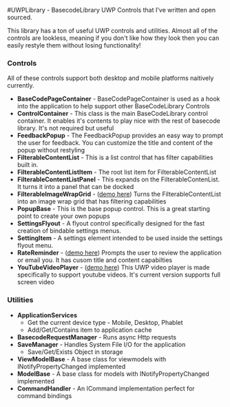 #UWPLibrary - BasecodeLibrary
UWP Controls that I've written and open sourced.

This library has a ton of useful UWP controls and utilities. Almost all of the controls are lookless, meaning if you don't like how they look then you can easily restyle them without losing functionality!


<h3>Controls</h3>

All of these controls support both desktop and mobile platforms naitively currently. 

<ul>
  <li><b>BaseCodePageContainer</b> - BaseCodePageContainer is used as a hook into the application to help support other BaseCodeLibrary Controls </li>
  <li><b>ControlContainer</b> - This class is the main BaseCodeLibrary control container. It enables it's contents to play nice with the rest of basecode library. It's not required but useful</li>
  <li><b>FeedbackPopup</b> - The FeedbackPopup provides an easy way to prompt the user for feedback. You can customize the title and content of the popup without restyling</li>
  <li><b>FilterableContentList</b> - This is a list control that has filter capabilities built in.</li>
  <li><b>FilterableContentListItem</b> - The root list item for FilterableContentList</li>
  <li><b>FilterableContentListPanel</b> - This expands on the FilterableContenList. It turns it into a panel that can be docked</li>
  <li><b>FilterableImageWrapGrid</b> - (<a target="_blank" href="http://i.imgur.com/q4K8IS3.mp4">demo here</a>) Turns the FilterableContentList into an image wrap grid that has filtering capabilities</li>
  <li><b>PopupBase</b> - This is the base popup control. This is a great starting point to create your own popups</li>
  <li><b>SettingsFlyout</b> - A flyout control specifically designed for the fast creation of bindable settings menus. </li>
  <li><b>SettingItem</b> - A settings element intended to be used inside the settings flyout menu. </li>
  <li><b>RateReminder</b> - (<a target="_blank" href="http://i.imgur.com/is0qNFa.mp4">demo here</a>) Prompts the user to review the application or email you. It has cusom title and content capabilties</li>
  <li><b>YouTubeVideoPlayer</b> - (<a target="_blank" href="http://i.imgur.com/EvHpw1a.mp4">demo here</a>) This UWP video player is made specifically to support youtube videos. It's current version supports full screen video</li> 
</ul>


<h3>Utilities</h3>

<ul>
  <li><b>ApplicationServices</b>
      <ul>
        <li>Get the current device type - Mobile, Desktop, Phablet</li>
        <li>Add/Get/Contains item to application cache</li>
      </ul>
  <li><b>BasecodeRequestManager</b> - Runs async Http requests</li>
  <li><b>SaveManager</b> - Handles System File I/O for the application
      <ul>
      <li>Save/Get/Exists Object in storage</li>
      </ul>
  </li>
  <li><b>ViewModelBase</b> - A base class for viewmodels with INotifyPropertyChanged implemented</li>
  <li><b>ModelBase</b> - A base class for models with INotifyPropertyChanged implemented</li>
  <li><b>CommandHandler</b> - An ICommand implementation perfect for command bindings</li>
</ul>
